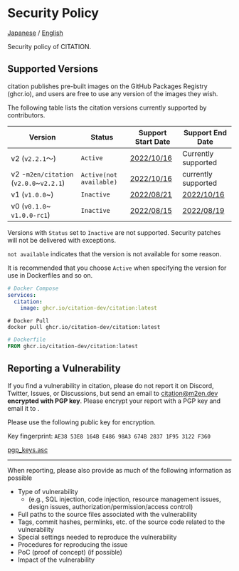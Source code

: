 # Security Policy

[Japanese](SECURITY.md) / [English](SECURITY_EN.md)

Security policy of CITATION.

## Supported Versions

citation publishes pre-built images on the GitHub Packages Registry (ghcr.io), and users are free to use any version of the images they wish.

The following table lists the citation versions currently supported by contributors.

| Version                                 | Status                  | Support Start Date                                                         | Support End Date                                                               |
|-----------------------------------------|-------------------------|----------------------------------------------------------------------------|--------------------------------------------------------------------------------|
| v2 (`v2.2.1`～)                          | `Active`                | [2022/10/16](https://github.com/citation-dev/citation/releases/tag/v2.2.1) | Currently supported                                                            |
| v2 -`m2en/citation` (`v2.0.0`~`v2.2.1`) | `Active(not available)` | [2022/10/16](https://github.com/citation-dev/citation/releases/tag/v2.0.0) | currently supported                                                            |
| v1 (`v1.0.0`~)                          | `Inactive`              | [2022/08/21](https://github.com/citation-dev/citation/releases/tag/v1.0.0) | [2022/10/16](https://github.com/citation-dev/citation/releases/tag/v1.4.0)     |
| v0 (`v0.1.0`~ `v1.0.0-rc1`)             | `Inactive`              | [2022/08/15](https://github.com/citation-dev/citation/releases/tag/v0.1.0) | [2022/08/19](https://github.com/citation-dev/citation/releases/tag/v1.0.0-rc1) |

Versions with `Status` set to `Inactive` are not supported. Security patches will not be delivered with exceptions.

`not available` indicates that the version is not available for some reason.

It is recommended that you choose `Active` when specifying the version for use in Dockerfiles and so on.

```yml
# Docker Compose
services:
  citation:
    image: ghcr.io/citation-dev/citation:latest
```

```shell
# Docker Pull
docker pull ghcr.io/citation-dev/citation:latest
```

```dockerfile
# Dockerfile
FROM ghcr.io/citation-dev/citation:latest
```

## Reporting a Vulnerability

If you find a vulnerability in citation, please do not report it on Discord, Twitter, Issues, or Discussions, but send an email to [citation@m2en.dev](mailto:citation@m2en.dev) **encrypted with PGP key**. Please encrypt your report with a PGP key and email it to []().

Please use the following public key for encryption.

Key fingerprint: `AE38 53E8 164B E486 98A3 674B 2837 1F95 3122 F360`

[pgp_keys.asc](https://keybase.io/m2en/pgp_keys.asc?fingerprint=ae3853e8164be48698a3674b28371f953122f360)

----

When reporting, please also provide as much of the following information as possible

- Type of vulnerability
  - (e.g., SQL injection, code injection, resource management issues, design issues, authorization/permission/access control)
- Full paths to the source files associated with the vulnerability
- Tags, commit hashes, permlinks, etc. of the source code related to the vulnerability
- Special settings needed to reproduce the vulnerability
- Procedures for reproducing the issue
- PoC (proof of concept) (if possible)
- Impact of the vulnerability
